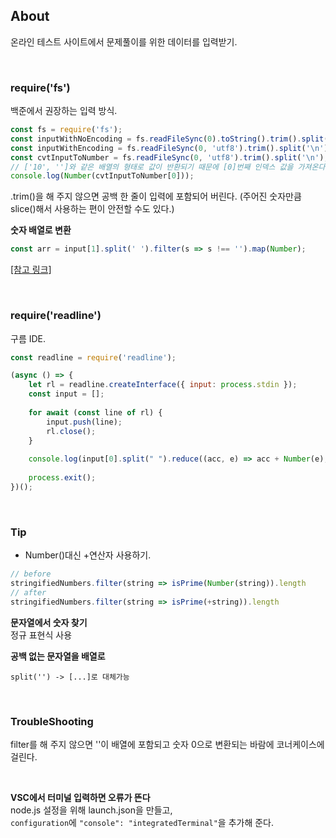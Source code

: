 ## About
온라인 테스트 사이트에서 문제풀이를 위한 데이터를 입력받기.

<br>

### require('fs')
백준에서 권장하는 입력 방식.
```javascript
const fs = require('fs');
const inputWithNoEncoding = fs.readFileSync(0).toString().trim().split('\n');
const inputWithEncoding = fs.readFileSync(0, 'utf8').trim().split('\n');
const cvtInputToNumber = fs.readFileSync(0, 'utf8').trim().split('\n');
// ['10', '']와 같은 배열의 형태로 값이 반환되기 때문에 [0]번째 인덱스 값을 가져온다.
console.log(Number(cvtInputToNumber[0]));
```
.trim()을 해 주지 않으면 공백 한 줄이 입력에 포함되어 버린다.
(주어진 숫자만큼 slice()해서 사용하는 편이 안전할 수도 있다.)

**숫자 배열로 변환**
```javascript
const arr = input[1].split(' ').filter(s => s !== '').map(Number);
```


[[참고 링크]](https://leehyungi0622.github.io/2021/03/24/202103/210324-algorithm_javascript_input/)

<br>

### require('readline')
구름 IDE.
```javascript
const readline = require('readline');

(async () => {
	let rl = readline.createInterface({ input: process.stdin });
	const input = [];
	
	for await (const line of rl) {
		input.push(line);
		rl.close();
	}
	
	console.log(input[0].split(" ").reduce((acc, e) => acc + Number(e), 0));	
    
	process.exit();
})();
```




<br>

### Tip
- Number()대신 +연산자 사용하기.
```javascript
// before
stringifiedNumbers.filter(string => isPrime(Number(string)).length
// after
stringifiedNumbers.filter(string => isPrime(+string)).length
```

**문자열에서 숫자 찾기**  
정규 표현식 사용

**공백 없는 문자열을 배열로**  
```
split('') -> [...]로 대체가능
```


<br>

### TroubleShooting
filter를 해 주지 않으면 ''이 배열에 포함되고 숫자 0으로 변환되는 바람에 코너케이스에 걸린다.

<br>

**VSC에서 터미널 입력하면 오류가 뜬다**  
node.js 설정을 위해 launch.json을 만들고,   
```configuration```에 ```"console": "integratedTerminal"```을 추가해 준다.
